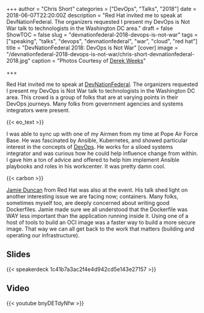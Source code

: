 +++
author = "Chris Short"
categories = ["DevOps", "Talks", "2018"]
date = 2018-06-07T22:20:00Z
description = "Red Hat invited me to speak at DevNationFederal. The organizers requested I present my DevOps is Not War talk to technologists in the Washington DC area."
draft = false
ShowTOC = false
slug = "devnationfederal-2018-devops-is-not-war"
tags = ["speaking", "talks", "devops", "devnationfederal", "war", "cloud", "red hat"]
title = "DevNationFederal 2018: DevOps is Not War"
[cover]
image = "/devnationfederal-2018-devops-is-not-war/chris-short-devnationfederal-2018.jpg"
caption = "Photos Courtesy of [Derek Weeks](https://twitter.com/weekstweets)"

+++

Red Hat invited me to speak at [DevNationFederal](https://devnationfederal.org/). The organizers requested I present my DevOps is Not War talk to technologists in the Washington DC area. This crowd is a group of folks that are at varying points in their DevOps journeys. Many folks from government agencies and systems integrators were present.

{{< eo_text >}}

I was able to sync up with one of my Airmen from my time at Pope Air Force Base. He was fascinated by Ansible, Kubernetes, and showed particular interest in the concepts of [DevOps](https://devopsish.com). He works for a siloed systems integrator and was curious how he could help influence change from within. I gave him a ton of advice and offered to help him implement Ansible playbooks and roles in his workcenter. It was pretty damn cool.

{{< carbon >}}

[Jamie Duncan](https://www.linkedin.com/in/jamieeduncan/) from Red Hat was also at the event. His talk shed light on another interesting issue we are facing now; containers. Many folks, sometimes myself too, are deeply concerned about writing good Dockerfiles. Jamie made sure we all understood that the Dockerfile was WAY less important than the application running inside it. Using one of a host of tools to build an OCI image was a faster way to build a more secure image. That way we can all get back to the work that matters (building and operating our infrastructure).

## Slides

{{< speakerdeck 1c41b7a3ac2f4e4d942cd5e143e27157 >}}

## Video

{{< youtube bnyDETdyNfw >}}
